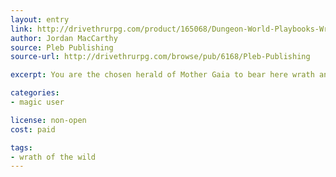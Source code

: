 ```yaml
---
layout: entry
link: http://drivethrurpg.com/product/165068/Dungeon-World-Playbooks-Wrath-of-the-Wild-Bundle
author: Jordan MacCarthy
source: Pleb Publishing
source-url: http://drivethrurpg.com/browse/pub/6168/Pleb-Publishing

excerpt: You are the chosen herald of Mother Gaia to bear here wrath and destroy her enemies.

categories:
- magic user

license: non-open
cost: paid

tags:
- wrath of the wild
---
```

